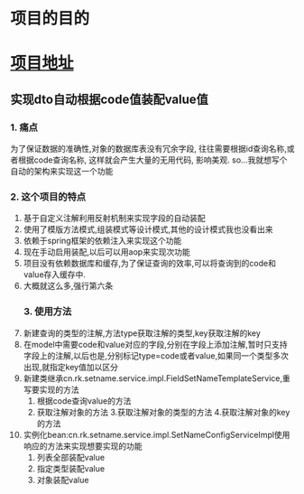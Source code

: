  # 项目的目的
 # [项目地址](https://github.com/rensuperk/frameworksetName)
  ## 实现dto自动根据code值装配value值
   ### 1. 痛点
为了保证数据的准确性,对象的数据库表没有冗余字段,
往往需要根据id查询名称,或者根据code查询名称,
这样就会产生大量的无用代码,
影响美观.
so...我就想写个自动的架构来实现这一个功能
   ### 2. 这个项目的特点
1. 基于自定义注解利用反射机制来实现字段的自动装配
2. 使用了模版方法模式,组装模式等设计模式,其他的设计模式我也没看出来
3. 依赖于spring框架的依赖注入来实现这个功能
4. 现在手动启用装配,以后可以用aop来实现次功能
5. 项目没有依赖数据库和缓存,为了保证查询的效率,可以将查询到的code和value存入缓存中.
6. 大概就这么多,强行第六条
    ### 3. 使用方法
1. 新建查询的类型的注解,方法type获取注解的类型,key获取注解的key
2. 在model中需要code和value对应的字段,分别在字段上添加注解,暂时只支持字段上的注解,以后也是,分别标记type=code或者value,如果同一个类型多次出现,就指定key值加以区分
3. 新建类继承cn.rk.setname.service.impl.FieldSetNameTemplateService,重写要实现的方法
    1. 根据code查询value的方法
    2. 获取注解对象的方法
    3.获取注解对象的类型的方法
    4.获取注解对象的key的方法
4. 实例化bean:cn.rk.setname.service.impl.SetNameConfigServiceImpl使用响应的方法来实现想要实现的功能
    1. 列表全部装配value
    2. 指定类型装配value
    3. 对象装配value